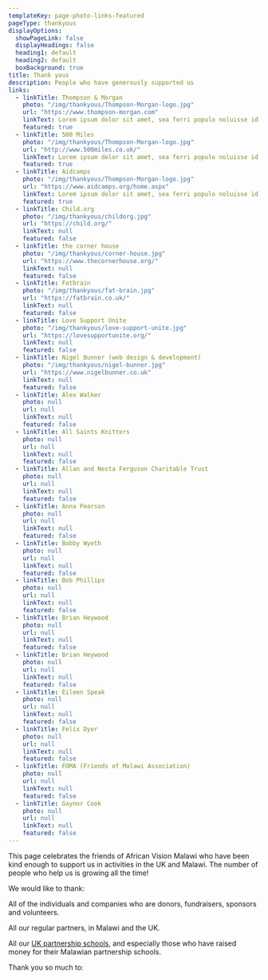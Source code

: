```yaml
---
templateKey: page-photo-links-featured
pageType: thankyous
displayOptions:
  showPageLink: false
  displayHeadings: false
  heading1: default
  heading2: default
  boxBackground: true
title: Thank yous
description: People who have generously supported us
links:
  - linkTitle: Thompson & Morgan
    photo: "/img/thankyous/Thompson-Morgan-logo.jpg"
    url: "https://www.thompson-morgan.com"
    linkText: Lorem ipsum dolor sit amet, sea ferri populo noluisse id, in mea nostrum perfecto gubergren, no vix animal omittantur. Ei pri graece quodsi placerat, est at exerci tincidunt appellantur. Mei mutat melius denique ad. Minim error ea has, mei vivendum tacimates invenire te, eirmod noluisse efficiendi te his.
    featured: true
  - linkTitle: 500 Miles
    photo: "/img/thankyous/Thompson-Morgan-logo.jpg"
    url: "http://www.500miles.co.uk/"
    linkText: Lorem ipsum dolor sit amet, sea ferri populo noluisse id, in mea nostrum perfecto gubergren, no vix animal omittantur. Ei pri graece quodsi placerat, est at exerci tincidunt appellantur. Mei mutat melius denique ad. Minim error ea has, mei vivendum tacimates invenire te, eirmod noluisse efficiendi te his.
    featured: true
  - linkTitle: Aidcamps
    photo: "/img/thankyous/Thompson-Morgan-logo.jpg"
    url: "https://www.aidcamps.org/home.aspx"
    linkText: Lorem ipsum dolor sit amet, sea ferri populo noluisse id, in mea nostrum perfecto gubergren, no vix animal omittantur. Ei pri graece quodsi placerat, est at exerci tincidunt appellantur. Mei mutat melius denique ad. Minim error ea has, mei vivendum tacimates invenire te, eirmod noluisse efficiendi te his.
    featured: true
  - linkTitle: Child.org
    photo: "/img/thankyous/childorg.jpg"
    url: "https://child.org/"
    linkText: null
    featured: false
  - linkTitle: the corner house
    photo: "/img/thankyous/corner-house.jpg"
    url: "https://www.thecornerhouse.org/"
    linkText: null
    featured: false
  - linkTitle: Fatbrain
    photo: "/img/thankyous/fat-brain.jpg"
    url: "https://fatbrain.co.uk/"
    linkText: null
    featured: false
  - linkTitle: Love Support Unite
    photo: "/img/thankyous/love-support-unite.jpg"
    url: "https://lovesupportunite.org/"
    linkText: null
    featured: false
  - linkTitle: Nigel Bunner (web design & development)
    photo: "/img/thankyous/nigel-bunner.jpg"
    url: "https://www.nigelbunner.co.uk"
    linkText: null
    featured: false
  - linkTitle: Alex Walker
    photo: null
    url: null
    linkText: null
    featured: false
  - linkTitle: All Saints Knitters
    photo: null
    url: null
    linkText: null
    featured: false
  - linkTitle: Allan and Nesta Ferguson Charitable Trust
    photo: null
    url: null
    linkText: null
    featured: false
  - linkTitle: Anna Pearson
    photo: null
    url: null
    linkText: null
    featured: false
  - linkTitle: Bobby Wyeth
    photo: null
    url: null
    linkText: null
    featured: false
  - linkTitle: Bob Phillips
    photo: null
    url: null
    linkText: null
    featured: false
  - linkTitle: Brian Heywood
    photo: null
    url: null
    linkText: null
    featured: false
  - linkTitle: Brian Heywood
    photo: null
    url: null
    linkText: null
    featured: false
  - linkTitle: Eileen Speak
    photo: null
    url: null
    linkText: null
    featured: false
  - linkTitle: Felix Dyer
    photo: null
    url: null
    linkText: null
    featured: false
  - linkTitle: FOMA (Friends of Malawi Association)
    photo: null
    url: null
    linkText: null
    featured: false
  - linkTitle: Gaynor Cook
    photo: null
    url: null
    linkText: null
    featured: false
---
```


This page celebrates the friends of African Vision Malawi who have been kind enough to support us in activities in the UK and Malawi. The number of people who help us is growing all the time!

We would like to thank:

All of the individuals and companies who are donors, fundraisers, sponsors and volunteers.

All our regular partners, in Malawi and the UK.

All our [UK partnership schools](https://www.africanvision.org.uk/projects/school-partnerships/#schools), and especially those who have raised money for their Malawian partnership schools.

Thank you so much to:
